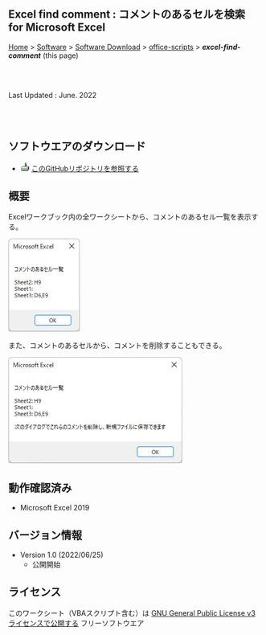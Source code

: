 ## Excel find comment : コメントのあるセルを検索 for Microsoft Excel<!-- omit in toc -->

[Home](https://oasis3855.github.io/webpage/) > [Software](https://oasis3855.github.io/webpage/software/index.html) > [Software Download](https://oasis3855.github.io/webpage/software/software-download.html) > [office-scripts](../README.md) > ***excel-find-comment*** (this page)

<br />
<br />

Last Updated : June. 2022

<br />
<br />

## ソフトウエアのダウンロード

- ![download icon](../readme_pics/soft-ico-download-darkmode.gif)   [このGitHubリポジトリを参照する](../excel-find-comment/download/) 

## 概要

Excelワークブック内の全ワークシートから、コメントのあるセル一覧を表示する。

![コメントのあるセル一覧を表示するダイアログ](readme_pics/find-comment-dlg.jpg)


また、コメントのあるセルから、コメントを削除することもできる。

![コメントのあるセル一覧を表示し、新規保存するダイアログ](readme_pics/find-comment-dlg-savenew.jpg)

## 動作確認済み

- Microsoft Excel 2019

## バージョン情報

- Version 1.0 (2022/06/25)
  - 公開開始 

## ライセンス

このワークシート（VBAスクリプト含む）は [GNU General Public License v3ライセンスで公開する](https://www.gnu.org/licenses/gpl-3.0.html) フリーソフトウエア
